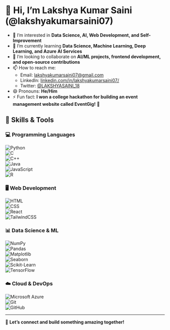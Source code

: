 # 👋 Hi, I’m Lakshya Kumar Saini (@lakshyakumarsaini07)  

- 👀 I’m interested in **Data Science, AI, Web Development, and Self-Improvement**  
- 🌱 I’m currently learning **Data Science, Machine Learning, Deep Learning, and Azure AI Services**  
- 💞️ I’m looking to collaborate on **AI/ML projects, frontend development, and open-source contributions**  
- 📫 How to reach me:  
  - Email: lakshyakumarsaini07@gmail.com  
  - LinkedIn: [linkedin.com/in/lakshyakumarsaini07/](#)  
  - Twitter: [@LAKSHYASAINI_18](#)  
- 😄 Pronouns: **He/Him**  
- ⚡ Fun fact: **I won a college hackathon for building an event management website called EventGig!** 🚀  

## 🚀 Skills & Tools  
### 💻 Programming Languages  
![Python](https://img.shields.io/badge/Python-3776AB?style=for-the-badge&logo=python&logoColor=white)  
![C](https://img.shields.io/badge/C-A8B9CC?style=for-the-badge&logo=c&logoColor=white)  
![C++](https://img.shields.io/badge/C++-00599C?style=for-the-badge&logo=c%2B%2B&logoColor=white)  
![Java](https://img.shields.io/badge/Java-007396?style=for-the-badge&logo=java&logoColor=white)  
![JavaScript](https://img.shields.io/badge/JavaScript-F7DF1E?style=for-the-badge&logo=javascript&logoColor=black)  
![R](https://img.shields.io/badge/R-276DC3?style=for-the-badge&logo=r&logoColor=white)  

### 🖥️ Web Development  
![HTML](https://img.shields.io/badge/HTML5-E34F26?style=for-the-badge&logo=html5&logoColor=white)  
![CSS](https://img.shields.io/badge/CSS3-1572B6?style=for-the-badge&logo=css3&logoColor=white)  
![React](https://img.shields.io/badge/React-61DAFB?style=for-the-badge&logo=react&logoColor=black)  
![TailwindCSS](https://img.shields.io/badge/Tailwind_CSS-38B2AC?style=for-the-badge&logo=tailwind-css&logoColor=white)  

### 📊 Data Science & ML  
![NumPy](https://img.shields.io/badge/NumPy-013243?style=for-the-badge&logo=numpy&logoColor=white)  
![Pandas](https://img.shields.io/badge/Pandas-150458?style=for-the-badge&logo=pandas&logoColor=white)  
![Matplotlib](https://img.shields.io/badge/Matplotlib-11557C?style=for-the-badge&logo=matplotlib&logoColor=white)  
![Seaborn](https://img.shields.io/badge/Seaborn-3182BD?style=for-the-badge&logoColor=white)  
![Scikit-Learn](https://img.shields.io/badge/Scikit_Learn-F7931E?style=for-the-badge&logo=scikit-learn&logoColor=white)  
![TensorFlow](https://img.shields.io/badge/TensorFlow-FF6F00?style=for-the-badge&logo=tensorflow&logoColor=white)  

### ☁️ Cloud & DevOps  
![Microsoft Azure](https://img.shields.io/badge/Microsoft_Azure-0078D4?style=for-the-badge&logo=microsoft-azure&logoColor=white)  
![Git](https://img.shields.io/badge/Git-F05032?style=for-the-badge&logo=git&logoColor=white)  
![GitHub](https://img.shields.io/badge/GitHub-181717?style=for-the-badge&logo=github&logoColor=white)  

---

🚀 **Let’s connect and build something amazing together!**  
